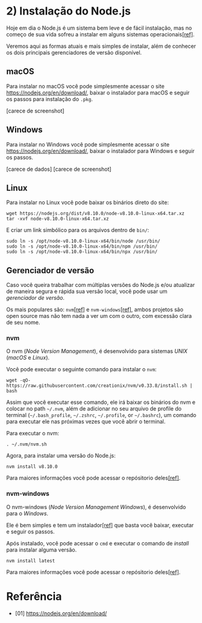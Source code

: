 # 2) Instalação do Node.js

Hoje em dia o Node.js é um sistema bem leve e de fácil instalação, mas no começo de sua vida sofreu a instalar em alguns sistemas operacionais[[ref]]().

Veremos aqui as formas atuais e mais simples de instalar, além de conhecer os dois principais gerenciadores de versão disponível.

<a id="getting-ready-macos"></a>
## macOS

Para instalar no macOS você pode simplesmente acessar o site https://nodejs.org/en/download/, baixar o instalador para macOS e seguir os passos para instalação do `.pkg`.

[carece de screenshot]

<a id="getting-ready-windows"></a>
## Windows

Para instalar no Windows você pode simplesmente acessar o site https://nodejs.org/en/download/, baixar o instalador para Windows e seguir os passos.


[carece de dados]
[carece de screenshot]

<a id="getting-ready-linux"></a>
## Linux

Para instalar no Linux você pode baixar os binários direto do site:

```shell
wget https://nodejs.org/dist/v8.10.0/node-v8.10.0-linux-x64.tar.xz
tar -xvf node-v8.10.0-linux-x64.tar.xz
```

E criar um link simbólico para os arquivos dentro de `bin/`:

```shell
sudo ln -s /opt/node-v8.10.0-linux-x64/bin/node /usr/bin/
sudo ln -s /opt/node-v8.10.0-linux-x64/bin/npm /usr/bin/
sudo ln -s /opt/node-v8.10.0-linux-x64/bin/npx /usr/bin/
```

## Gerenciador de versão

Caso você queira trabalhar com múltiplas versões do Node.js e/ou atualizar de maneira segura e rápida sua versão local, você pode usar um *gerenciador de versão*.

Os mais populares são: `nvm`[[ref]](#ref) e `nvm-windows`[[ref]](#ref), ambos projetos são open source mas não tem nada a ver um com o outro, com excessão clara de seu nome.

### nvm

O nvm (*Node Version Management*), é desenvolvido para sistemas *UNIX* (*macOS* e *Linux*).

Você pode executar o seguinte comando para instalar o `nvm`:
```shell
wget -qO- https://raw.githubusercontent.com/creationix/nvm/v0.33.8/install.sh | bash
```

Assim que você executar esse comando, ele irá baixar os binários do nvm e colocar no path `~/.nvm`, além de adicionar no seu arquivo de profile do terminal (`~/.bash_profile`, `~/.zshrc`, `~/.profile`, or `~/.bashrc`), um comando para executar ele nas próximas vezes que você abrir o terminal.

Para executar o nvm:
```shell
. ~/.nvm/nvm.sh
```

Agora, para instalar uma versão do Node.js:
```shell
nvm install v8.10.0
```

Para maiores informações você pode acessar o repósitorio deles[[ref]](ref).

### nvm-windows

O nvm-windows (*Node Version Management Windows*), é desenvolvido para o *Windows*.

Ele é bem simples e tem um instalador[[ref]](ref) que basta você baixar, executar e seguir os passos.


Após instalado, você pode acessar o `cmd` e executar o comando de *install* para instalar alguma versão.

```shell
nvm install latest
```

Para maiores informações você pode acessar o repósitorio deles[[ref]](ref).

# Referência

- [01] https://nodejs.org/en/download/
